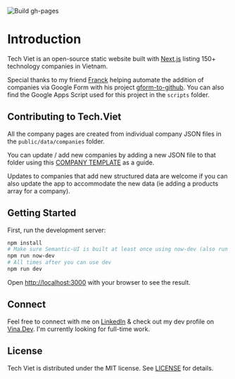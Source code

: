 ![Build gh-pages](https://github.com/renedeanda/Tech.Viet/workflows/Node.js%20CI/badge.svg)

# Introduction

Tech Viet is an open-source static website built with [Next.js](https://nextjs.org/) listing 150+ technology companies in Vietnam.

Special thanks to my friend [Franck](https://github.com/pfranck) helping automate the addition of companies via Google Form with his project [gform-to-github](https://github.com/pfranck/gform-to-github). You can also find the Google Apps Script used for this project in the `scripts` folder.

## Contributing to Tech.Viet

All the company pages are created from individual company JSON files in the `public/data/companies` folder.

You can update / add new companies by adding a new JSON file to that folder using this [COMPANY TEMPLATE](https://github.com/renedeanda/Tech.Viet/blob/master/public/data/__company_template.json) as a guide.

Updates to companies that add new structured data are welcome if you can also update the app to accommodate the new data (ie adding a products array for a company).

## Getting Started

First, run the development server:

```bash
npm install
# Make sure Semantic-UI is built at least once using now-dev (also run this anytime you change the global Semantic site.variables file)
npm run now-dev
# All times after you can use dev
npm run dev
```

Open [http://localhost:3000](http://localhost:3000) with your browser to see the result.

## Connect

Feel free to connect with me on [LinkedIn](https://linkedin.com/in/renedeanda) & check out my dev profile on [Vina.Dev](https://vina.dev/rene). I'm currently looking for full-time work.

## License
Tech Viet is distributed under the MIT license. See [LICENSE](https://github.com/renedeanda/Tech.Viet/blob/master/LICENSE.md) for details.
